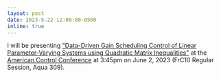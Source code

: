 ```yaml
---
layout: post
date: 2023-5-22 12:00:00-0500
inline: true
---
```


I will be presenting <a href="https://ieeexplore.ieee.org/abstract/document/9971732">"Data-Driven Gain Scheduling Control of Linear Parameter-Varying Systems using Quadratic Matrix Inequalities"</a> at the <a href="https://acc2023.a2c2.org/">American Control Conference</a> at 3:45pm on June 2, 2023 (FrC10  Regular Session, Aqua 309).